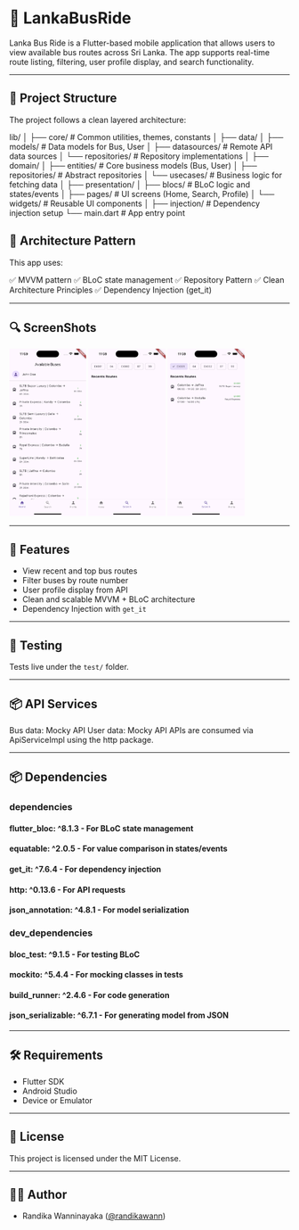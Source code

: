 # 🚌 LankaBusRide

Lanka Bus Ride is a Flutter-based mobile application that allows users to view available bus routes across Sri Lanka. The app supports real-time route listing, filtering, user profile display, and search functionality.


---

## 📁 Project Structure

The project follows a clean layered architecture:

lib/
│
├── core/ # Common utilities, themes, constants
│
├── data/
│ ├── models/ # Data models for Bus, User
│ ├── datasources/ # Remote API data sources
│ └── repositories/ # Repository implementations
│
├── domain/
│ ├── entities/ # Core business models (Bus, User)
│ ├── repositories/ # Abstract repositories
│ └── usecases/ # Business logic for fetching data
│
├── presentation/
│ ├── blocs/ # BLoC logic and states/events
│ ├── pages/ # UI screens (Home, Search, Profile)
│ └── widgets/ # Reusable UI components
│
├── injection/ # Dependency injection setup
└── main.dart # App entry point

## 🧪 Architecture Pattern

This app uses:

✅ MVVM pattern
✅ BLoC state management
✅ Repository Pattern
✅ Clean Architecture Principles
✅ Dependency Injection (get_it)

---

## 🔍 ScreenShots

<img src = "branchscreenshot/LankaBusRide01.png"  height="300" /> <img src = "branchscreenshot/LankaBusRide02.png"  height="300" /> <img src = "branchscreenshot/LankaBusRide03.png"  height="300" /> 

---
## 📱 Features

- View recent and top bus routes
- Filter buses by route number
- User profile display from API
- Clean and scalable MVVM + BLoC architecture
- Dependency Injection with `get_it`

---

## 🧪 Testing

Tests live under the `test/` folder.  

---

## 📦 API Services

Bus data: Mocky API
User data: Mocky API
APIs are consumed via ApiServiceImpl using the http package.

---

## 📦 Dependencies

### dependencies
#### flutter_bloc: ^8.1.3           - For BLoC state management
#### equatable: ^2.0.5              - For value comparison in states/events
#### get_it: ^7.6.4                 - For dependency injection
#### http: ^0.13.6                  - For API requests
#### json_annotation: ^4.8.1        - For model serialization

### dev_dependencies
#### bloc_test: ^9.1.5              - For testing BLoC
#### mockito: ^5.4.4                - For mocking classes in tests
#### build_runner: ^2.4.6           - For code generation
#### json_serializable: ^6.7.1      - For generating model from JSON

---

## 🛠️ Requirements

- Flutter SDK
- Android Studio
- Device or Emulator

---

## 📄 License

This project is licensed under the MIT License.

---

## 🙋‍♂️ Author

- Randika Wanninayaka ([@randikawann](https://github.com/randikawann))

